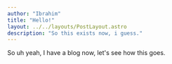 ```yaml
---
author: "Ibrahim"
title: "Hello!"
layout: ../../layouts/PostLayout.astro
description: "So this exists now, i guess."
---
```


So uh yeah, I have a blog now, let's see how this goes.
